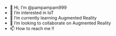 - 👋 Hi, I’m @pampampam999
- 👀 I’m interested in IoT
- 🌱 I’m currently learning Augmented Reality
- 💞️ I’m looking to collaborate on Augmented Reality
- 📫 How to reach me !!

<!---
pampampam999/pampampam999 is a ✨ special ✨ repository because its `README.md` (this file) appears on your GitHub profile.
You can click the Preview link to take a look at your changes.
--->
